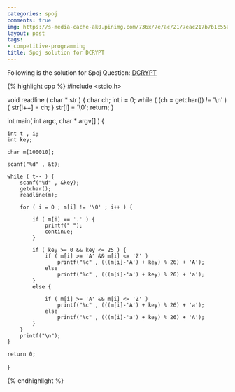 ```yaml
---
categories: spoj
comments: true
img: https://s-media-cache-ak0.pinimg.com/736x/7e/ac/21/7eac217b7b1c55ab7fd56758e4e181be.jpg
layout: post
tags:
- competitive-programming
title: Spoj solution for DCRYPT
---
```


Following is the solution for Spoj Question: [DCRYPT](http://www.spoj.com/problems/DCRYPT/)

{% highlight cpp %}
#include <stdio.h>

void readline ( char * str ) {
	char ch;
	int i = 0;
	while ( (ch = getchar()) != '\n' ) {
		str[i++] = ch;
	}
	str[i] = '\0';
	return;
}

int main( int argc, char * argv[] ) {

	int t , i;
	int key;

	char m[100010];

	scanf("%d" , &t);

	while ( t-- ) {
		scanf("%d" , &key);
		getchar();
		readline(m);

		for ( i = 0 ; m[i] != '\0' ; i++ ) {

			if ( m[i] == '.' ) {
				printf(" ");
				continue;
			}

			if ( key >= 0 && key <= 25 ) {
				if ( m[i] >= 'A' && m[i] <= 'Z' )
					printf("%c" , (((m[i]-'A') + key) % 26) + 'A');
				else
					printf("%c" , (((m[i]-'a') + key) % 26) + 'a');
			}
			else {

				if ( m[i] >= 'A' && m[i] <= 'Z' )
					printf("%c" , (((m[i]-'A') + key) % 26) + 'a');
				else
					printf("%c" , (((m[i]-'a') + key) % 26) + 'A');
			}
		}
		printf("\n");
	}
	
	return 0;
}

{% endhighlight %}